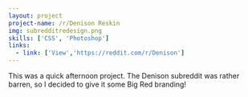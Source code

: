 ```yaml
---
layout: project
project-name: /r/Denison Reskin
img: subredditredesign.png
skills: ['CSS', 'Photoshop']
links:
  - link: ['View','https://reddit.com/r/Denison']
---
```


This was a quick afternoon project. The Denison subreddit was rather barren, so I decided to give it some Big Red branding!
